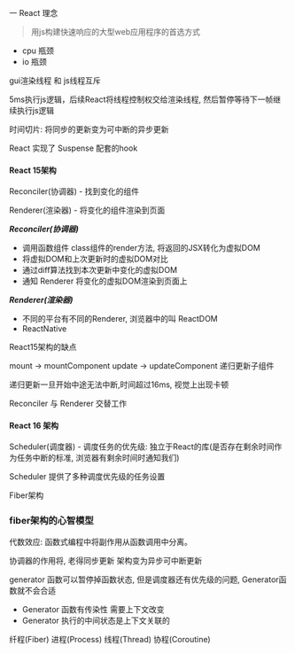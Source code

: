 一 React 理念

> 用js构建快速响应的大型web应用程序的首选方式

- cpu 瓶颈
- io 瓶颈


gui渲染线程 和 js线程互斥

5ms执行js逻辑，后续React将线程控制权交给渲染线程, 然后暂停等待下一帧继续执行js逻辑

时间切片: 将同步的更新变为可中断的异步更新

React 实现了 Suspense 配套的hook


#### React 15架构

Reconciler(协调器) - 找到变化的组件

Renderer(渲染器) - 将变化的组件渲染到页面


***Reconciler(协调器)***

- 调用函数组件 class组件的render方法, 将返回的JSX转化为虚拟DOM
- 将虚拟DOM和上次更新时的虚拟DOM对比
- 通过diff算法找到本次更新中变化的虚拟DOM
- 通知 Renderer 将变化的虚拟DOM渲染到页面上

***Renderer(渲染器)***

- 不同的平台有不同的Renderer, 浏览器中的叫 ReactDOM 
- ReactNative

React15架构的缺点

mount -> mountComponent
update -> updateComponent 递归更新子组件

递归更新一旦开始中途无法中断,时间超过16ms, 视觉上出现卡顿

Reconciler 与 Renderer 交替工作

#### React 16 架构

Scheduler(调度器) - 调度任务的优先级: 独立于React的库(是否存在剩余时间作为任务中断的标准, 浏览器有剩余时间时通知我们)

Scheduler 提供了多种调度优先级的任务设置

Fiber架构


### fiber架构的心智模型

代数效应: 函数式编程中将副作用从函数调用中分离。

协调器的作用将, 老得同步更新 架构变为异步可中断更新

generator 函数可以暂停掉函数状态, 但是调度器还有优先级的问题, Generator函数就不会合适

- Generator 函数有传染性 需要上下文改变
- Generator 执行的中间状态是上下文关联的

纤程(Fiber) 进程(Process) 线程(Thread) 协程(Coroutine)

 